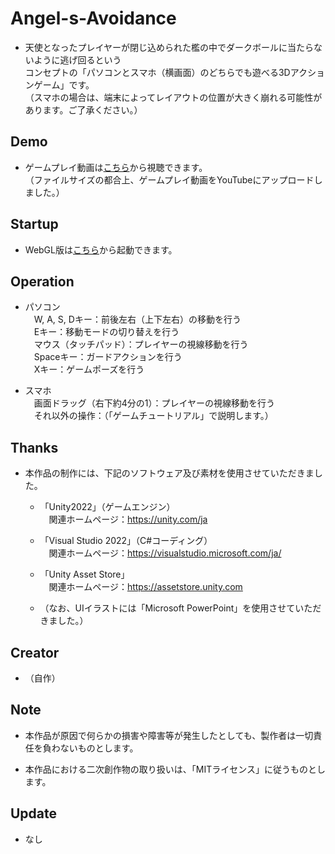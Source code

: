 # Angel-s-Avoidance

* 天使となったプレイヤーが閉じ込められた檻の中でダークボールに当たらないように逃げ回るという<br>
コンセプトの「パソコンとスマホ（横画面）のどちらでも遊べる3Dアクションゲーム」です。<br>
（スマホの場合は、端末によってレイアウトの位置が大きく崩れる可能性があります。ご了承ください。）

## Demo

* ゲームプレイ動画は[こちら](https://youtu.be/GU2AWfyhauA)から視聴できます。<br>
（ファイルサイズの都合上、ゲームプレイ動画をYouTubeにアップロードしました。）

## Startup

* WebGL版は[こちら](https://lunatic-turtle.com/games/AsA/)から起動できます。

## Operation

* パソコン<br>
　W, A, S, Dキー：前後左右（上下左右）の移動を行う<br>
　Eキー：移動モードの切り替えを行う<br>
　マウス（タッチパッド）：プレイヤーの視線移動を行う<br>
　Spaceキー：ガードアクションを行う<br>
　Xキー：ゲームポーズを行う

* スマホ<br>
　画面ドラッグ（右下約4分の1）：プレイヤーの視線移動を行う<br>
　それ以外の操作：（「ゲームチュートリアル」で説明します。）

## Thanks

* 本作品の制作には、下記のソフトウェア及び素材を使用させていただきました。

  * 「Unity2022」（ゲームエンジン）<br>
  　関連ホームページ：https://unity.com/ja

  * 「Visual Studio 2022」（C#コーディング）<br>
  　関連ホームページ：https://visualstudio.microsoft.com/ja/

  * 「Unity Asset Store」<br>
  　関連ホームページ：https://assetstore.unity.com

  * （なお、UIイラストには「Microsoft PowerPoint」を使用させていただきました。）

## Creator

* （自作）

## Note

* 本作品が原因で何らかの損害や障害等が発生したとしても、製作者は一切責任を負わないものとします。

* 本作品における二次創作物の取り扱いは、「MITライセンス」に従うものとします。

## Update

* なし

